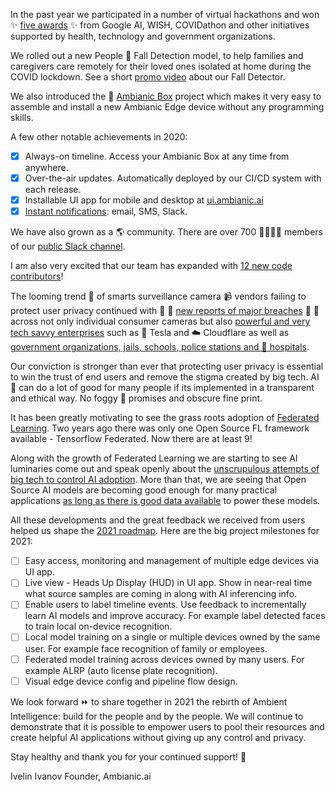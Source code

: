 
In the past year we participated in a number of virtual hackathons and won ✨ [five awards](https://blog.ambianic.ai/2020/11/05/awards.html) ✨ from Google AI, WISH, COVIDathon and other initiatives supported by health, technology and government organizations.

We rolled out a new People 🍃 Fall Detection model, to help families and caregivers care remotely for their loved ones isolated at home during the COVID lockdown. See a short [promo video](https://youtu.be/aYQ701gc3Qo) about our Fall Detector.

We also introduced the 🔋 [Ambianic Box](https://docs.ambianic.ai/users/ambianicbox/) project which makes it very easy to assemble and install a new Ambianic Edge device without any programming skills.

A few other notable achievements in 2020:

- [X] Always-on timeline. Access your Ambianic Box at any time from anywhere.
- [X] Over-the-air updates. Automatically deployed by our CI/CD system with each release.
- [X] Installable UI app for mobile and desktop at [ui.ambianic.ai](https://ui.ambianic.ai/)
- [X] [Instant notifications](https://docs.ambianic.ai/users/configure/#notification-settings): email, SMS, Slack.

We have also grown as a 🌎 community. There are over 700 👨‍👩‍👧‍👦 members of our [public Slack channel](https://ambianicai.slack.com/join/shared_invite/zt-eosk4tv5-~GR3Sm7ccGbv1R7IEpk7OQ#/).

I am also very excited that our team has expanded with [12 new code contributors](https://github.com/orgs/ambianic/people)!

The looming trend 🌊 of smarts surveillance camera 📹 vendors failing to protect user privacy continued 
with 🚩 🚩 [new reports of major breaches](https://www.washingtonpost.com/technology/2021/03/10/verkada-hack-surveillance-risk/) 🚩 🚩 
across not only individual consumer cameras but also 
[powerful and very tech savvy enterprises](https://www.bloomberg.com/news/articles/2021-03-09/hackers-expose-tesla-jails-in-breach-of-150-000-security-cams) such as 🚗 Tesla and ☁️ Cloudflare 
as well as [government organizations, jails, schools, police stations and 🏥 hospitals](https://www.theverge.com/2021/3/9/22322122/verkada-hack-150000-security-cameras-tesla-factory-cloudflare-jails-hospitals).

Our conviction is stronger than ever that protecting user privacy is essential to win the trust of end users and remove the stigma created by big tech. AI 🧠 can do a lot of good for many people if its implemented in a transparent and ethical way. No foggy 🌁 promises and obscure fine print.

It has been greatly motivating to see the grass roots adoption of [Federated Learning](https://twitter.com/ambianicai/status/1373287452190912516?s=20). Two years ago there was only one Open Source FL framework available - Tensorflow Federated. Now there are at least 9!

Along with the growth of Federated Learning we are starting to see AI luminaries come out and speak openly about the [unscrupulous attempts of big tech to control AI adoption](https://twitter.com/ambianicai/status/1374868273494364163). 
More than that, we are seeing that Open Source AI models are becoming good enough for many practical applications [as long as there is good data available](https://twitter.com/ambianicai/status/1374851043037749253) to power these models.

All these developments and the great feedback we received from users helped us shape the [2021 roadmap](https://github.com/orgs/ambianic/projects/1). Here are the big project milestones for 2021:

- [ ] Easy access, monitoring and management of multiple edge devices via UI app.
- [ ] Live view - Heads Up Display (HUD) in UI app. Show in near-real time what source samples are coming in along with AI inferencing info.
- [ ] Enable users to label timeline events. Use feedback to incrementally learn AI models and improve accuracy. For example label detected faces to train local on-device recognition.
- [ ] Local model training on a single or multiple devices owned by the same user. For example face recognition of family or employees.
- [ ] Federated model training across devices owned by many users. For example ALRP (auto license plate recognition).
- [ ] Visual edge device config and pipeline flow design.

We look forward ⏩ to share together in 2021 the rebirth of Ambient Intelligence: build for the people and by the people. We will continue to demonstrate that it is possible to empower users to pool their resources and create helpful AI applications without giving up any control and privacy.

Stay healthy and thank you for your continued support! 🙏

Ivelin Ivanov
Founder, Ambianic.ai
